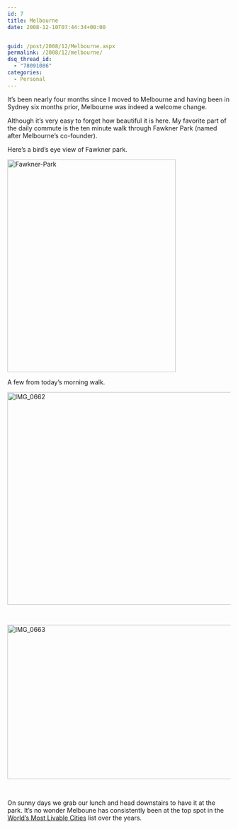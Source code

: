 ```yaml
---
id: 7
title: Melbourne
date: 2008-12-10T07:44:34+00:00


guid: /post/2008/12/Melbourne.aspx
permalink: /2008/12/melbourne/
dsq_thread_id:
  - "78091086"
categories:
  - Personal
---
```

<p>It’s been nearly four months since I moved to Melbourne and having been in Sydney six months prior, Melbourne was indeed a welcome change.</p>  <p>Although it’s very easy to forget how beautiful it is here. My favorite part of the daily commute is the ten minute walk through Fawkner Park (named after Melbourne’s co-founder).</p>  <p>Here’s a bird’s eye view of Fawkner park.</p>  <p><a href="https://merill.net/wp-content/uploads/files/WindowsLiveWriter/Melbourne_7AF3/Fawkner-Park_2.jpg" rel="lightbox"><img title="Fawkner-Park" style="border-right: 0px; border-top: 0px; display: inline; border-left: 0px; border-bottom: 0px" height="480" alt="Fawkner-Park" src="https://merill.net/wp-content/uploads/files/WindowsLiveWriter/Melbourne_7AF3/Fawkner-Park_thumb.jpg" width="380" border="0" /></a> </p>  <p>A few from today’s morning walk.</p>  <p><a href="https://merill.net/wp-content/uploads/files/WindowsLiveWriter/Melbourne_7AF3/IMG_0662.jpg" rel="lightbox"><img title="IMG_0662" style="border-right: 0px; border-top: 0px; display: inline; border-left: 0px; border-bottom: 0px" height="480" alt="IMG_0662" src="https://merill.net/wp-content/uploads/files/WindowsLiveWriter/Melbourne_7AF3/IMG_0662_thumb.jpg" width="640" border="0" /></a> </p>  <p>&#160;</p>  <p><a href="https://merill.net/wp-content/uploads/files/WindowsLiveWriter/Melbourne_7AF3/IMG_0663.jpg" rel="lightbox"><img title="IMG_0663" style="border-right: 0px; border-top: 0px; display: inline; border-left: 0px; border-bottom: 0px" height="348" alt="IMG_0663" src="https://merill.net/wp-content/uploads/files/WindowsLiveWriter/Melbourne_7AF3/IMG_0663_thumb.jpg" width="640" border="0" /></a> </p>  <p>&#160;</p>  <p>On sunny days we grab our lunch and head downstairs to have it at the park. It’s no wonder Melboune has consistently been at the top spot in the <a href="http://en.wikipedia.org/wiki/World's_Most_Livable_Cities">World’s Most Livable Cities</a> list over the years.</p>